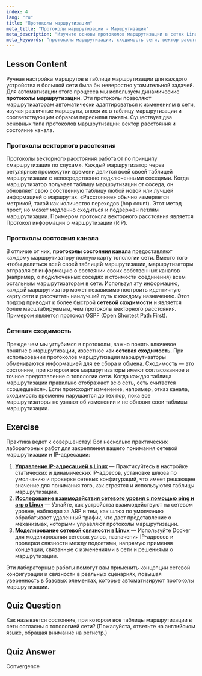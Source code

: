 ```yaml
---
index: 4
lang: "ru"
title: "Протоколы маршрутизации"
meta_title: "Протоколы маршрутизации - Маршрутизация"
meta_description: "Изучите основы протоколов маршрутизации в сетях Linux. Это руководство охватывает протоколы векторного расстояния и состояния канала, сходимость сети, а также то, как маршрутизаторы строят и поддерживают таблицы маршрутизации. Идеальное руководство для начинающих."
meta_keywords: "протоколы маршрутизации, сходимость сети, вектор расстояния, состояние канала, сети linux, таблица маршрутизации, сетевое руководство, руководство для начинающих, связь маршрутизаторов"
---
```


## Lesson Content

Ручная настройка маршрутов в таблице маршрутизации для каждого устройства в большой сети была бы невероятно утомительной задачей. Для автоматизации этого процесса мы используем динамические **протоколы маршрутизации**. Эти протоколы позволяют маршрутизаторам автоматически адаптироваться к изменениям в сети, изучая различные маршруты, внося их в таблицу маршрутизации и соответствующим образом пересылая пакеты. Существует два основных типа протоколов маршрутизации: вектор расстояния и состояние канала.

### Протоколы векторного расстояния

Протоколы векторного расстояния работают по принципу «маршрутизация по слухам». Каждый маршрутизатор через регулярные промежутки времени делится всей своей таблицей маршрутизации с непосредственно подключенными соседями. Когда маршрутизатор получает таблицу маршрутизации от соседа, он обновляет свою собственную таблицу любой новой или лучшей информацией о маршрутах. «Расстояние» обычно измеряется метрикой, такой как количество переходов (hop count). Этот метод прост, но может медленно сходиться и подвержен петлям маршрутизации. Примером протокола векторного расстояния является Протокол информации о маршрутизации (RIP).

### Протоколы состояния канала

В отличие от них, **протоколы состояния канала** предоставляют каждому маршрутизатору полную карту топологии сети. Вместо того чтобы делиться всей своей таблицей маршрутизации, маршрутизаторы отправляют информацию о состоянии своих собственных каналов (например, о подключенных соседях и стоимости соединения) всем остальным маршрутизаторам в сети. Используя эту информацию, каждый маршрутизатор может независимо построить идентичную карту сети и рассчитать наилучший путь к каждому назначению. Этот подход приводит к более быстрой **сетевой сходимости** и является более масштабируемым, чем протоколы векторного расстояния. Примером является протокол OSPF (Open Shortest Path First).

### Сетевая сходимость

Прежде чем мы углубимся в протоколы, важно понять ключевое понятие в маршрутизации, известное как **сетевая сходимость**. При использовании протоколов маршрутизации маршрутизаторы обмениваются информацией для ее сбора и обмена. Сходимость — это состояние, при котором все маршрутизаторы имеют согласованное и точное представление о топологии сети. Когда каждая таблица маршрутизации правильно отображает всю сеть, сеть считается «сошедшейся». Если происходит изменение, например, отказ канала, сходимость временно нарушается до тех пор, пока все маршрутизаторы не узнают об изменении и не обновят свои таблицы маршрутизации.

## Exercise

Практика ведет к совершенству! Вот несколько практических лабораторных работ для закрепления вашего понимания сетевой маршрутизации и IP-адресации:

1. **[Управление IP-адресацией в Linux](https://labex.io/ru/labs/comptia-manage-ip-addressing-in-linux-592736)** — Практикуйтесь в настройке статических и динамических IP-адресов, установке шлюза по умолчанию и проверке сетевых конфигураций, что имеет решающее значение для понимания того, как строятся и используются таблицы маршрутизации.
2. **[Исследование взаимодействия сетевого уровня с помощью ping и arp в Linux](https://labex.io/ru/labs/comptia-explore-network-layer-interaction-with-ping-and-arp-in-linux-592746)** — Узнайте, как устройства взаимодействуют на сетевом уровне, наблюдая за ARP и тем, как шлюз по умолчанию обрабатывает удаленный трафик, что дает представление о механизмах, которыми управляют протоколы маршрутизации.
3. **[Моделирование сетевой связности в Linux](https://labex.io/ru/labs/comptia-simulate-network-layer-connectivity-in-linux-592752)** — Используйте Docker для моделирования сетевых узлов, назначения IP-адресов и проверки связности между подсетями, напрямую применяя концепции, связанные с изменениями в сети и решениями о маршрутизации.

Эти лабораторные работы помогут вам применить концепции сетевой конфигурации и связности в реальных сценариях, повышая уверенность в базовых элементах, которые автоматизируют протоколы маршрутизации.

## Quiz Question

Как называется состояние, при котором все таблицы маршрутизации в сети согласны с топологией сети? (Пожалуйста, ответьте на английском языке, обращая внимание на регистр.)

## Quiz Answer

Convergence
